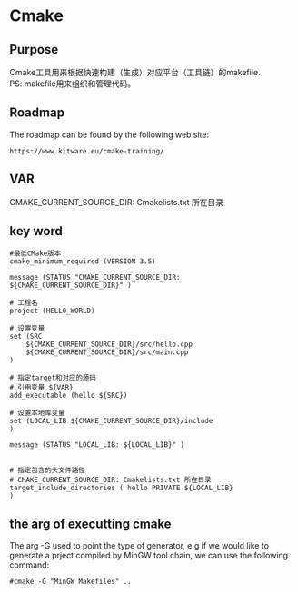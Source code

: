 # Cmake
## Purpose
Cmake工具用来根据快速构建（生成）对应平台（工具链）的makefile.  
PS: makefile用来组织和管理代码。

## Roadmap
The roadmap can be found by the following web site:
```
https://www.kitware.eu/cmake-training/
```

## VAR
CMAKE_CURRENT_SOURCE_DIR: Cmakelists.txt 所在目录

## key word
```
#最低CMake版本
cmake_minimum_required (VERSION 3.5)

message (STATUS "CMAKE_CURRENT_SOURCE_DIR: ${CMAKE_CURRENT_SOURCE_DIR}" )

# 工程名
project (HELLO_WORLD)

# 设置变量
set (SRC 
    ${CMAKE_CURRENT_SOURCE_DIR}/src/hello.cpp
    ${CMAKE_CURRENT_SOURCE_DIR}/src/main.cpp
)

# 指定target和对应的源码
# 引用变量 ${VAR}
add_executable (hello ${SRC})

# 设置本地库变量
set (LOCAL_LIB ${CMAKE_CURRENT_SOURCE_DIR}/include
)

message (STATUS "LOCAL_LIB: ${LOCAL_LIB}" )


# 指定包含的头文件路径
# CMAKE_CURRENT_SOURCE_DIR: Cmakelists.txt 所在目录
target_include_directories ( hello PRIVATE ${LOCAL_LIB}
)
```

## the arg of executting cmake
The arg -G used to point the type of generator, e.g if we would like to generate a prject compiled by MinGW tool chain, we can use the following command:
```
#cmake -G "MinGW Makefiles" ..
```

